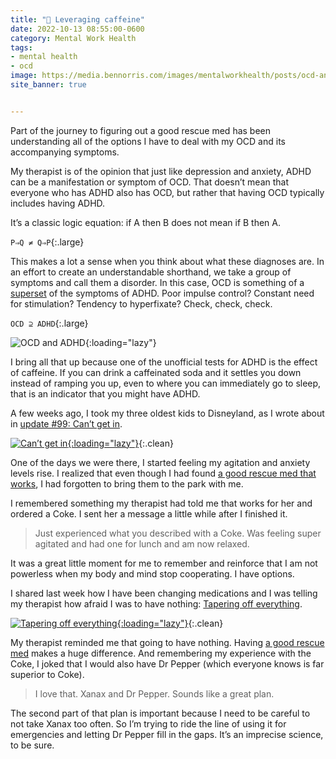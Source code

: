```yaml
---
title: "🧠 Leveraging caffeine"
date: 2022-10-13 08:55:00-0600
category: Mental Work Health
tags:
- mental health
- ocd
image: https://media.bennorris.com/images/mentalworkhealth/posts/ocd-and-adhd.jpg
site_banner: true


---
```


Part of the journey to figuring out a good rescue med has been understanding all of the options I have to deal with my OCD and its accompanying symptoms.

My therapist is of the opinion that just like depression and anxiety, ADHD can be a manifestation or symptom of OCD. That doesn’t mean that everyone who has ADHD also has OCD, but rather that having OCD typically includes having ADHD.

It’s a classic logic equation: if A then B does not mean if B then A.

`P⇒Q ≠ Q⇒P`{:.large}

This makes a lot a sense when you think about what these diagnoses are. In an effort to create an understandable shorthand, we take a group of symptoms and call them a disorder. In this case, OCD is something of a [superset](https://en.m.wikipedia.org/wiki/Subset) of the symptoms of ADHD. Poor impulse control? Constant need for stimulation? Tendency to hyperfixate? Check, check, check.

`OCD ⊇ ADHD`{:.large}

![OCD and ADHD](https://media.bennorris.com/images/mentalworkhealth/posts/ocd-and-adhd.jpg){:loading="lazy"}

I bring all that up because one of the unofficial tests for ADHD is the effect of caffeine. If you can drink a caffeinated soda and it settles you down instead of ramping you up, even to where you can immediately go to sleep, that is an indicator that you might have ADHD.

A few weeks ago, I took my three oldest kids to Disneyland, as I wrote about in [update #99: Can’t get in](https://bennorris.com/2022/09/23/cant-get-in).

[![Can’t get in](https://media.bennorris.com/images/mentalworkhealth/posts/cant-get-in.jpeg){:loading="lazy"}](https://bennorris.com/2022/09/23/cant-get-in){:.clean}

One of the days we were there, I started feeling my agitation and anxiety levels rise. I realized that even though I had found [a good rescue med that works](https://bennorris.com/2022/10/11/a-rescue-med-that-works), I had forgotten to bring them to the park with me.

I remembered something my therapist had told me that works for her and ordered a Coke. I sent her a message a little while after I finished it.

> Just experienced what you described with a Coke. Was feeling super agitated and had one for lunch and am now relaxed.

It was a great little moment for me to remember and reinforce that I am not powerless when my body and mind stop cooperating. I have options.

I shared last week how I have been changing medications and I was telling my therapist how afraid I was to have nothing: [Tapering off everything](https://bennorris.com/2022/10/07/tapering-off-everything).

[![Tapering off everything](https://media.bennorris.com/images/mentalworkhealth/posts/tapering-off-everything.jpg){:loading="lazy"}](https://bennorris.com/2022/10/07/tapering-off-everything){:.clean}

My therapist reminded me that going to have nothing. Having [a good rescue med](https://bennorris.com/2022/10/11/a-rescue-med-that-works) makes a huge difference. And remembering my experience with the Coke, I joked that I would also have Dr Pepper (which everyone knows is far superior to Coke).

> I love that. Xanax and Dr Pepper. Sounds like a great plan.

The second part of that plan is important because I need to be careful to not take Xanax too often. So I’m trying to ride the line of using it for emergencies and letting Dr Pepper fill in the gaps. It’s an imprecise science, to be sure.



